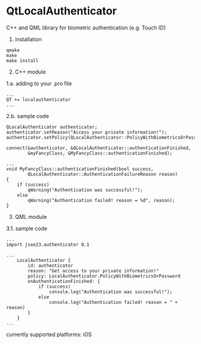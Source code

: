 # QtLocalAuthenticator
C++ and QML library for biometric authentication (e.g. Touch ID)

1. installation
```
qmake
make
make install
```

2. C++ module

1.a. adding to your .pro file
```
...
QT += localauthenticator
...
``` 
2.b. sample code
```
QLocalAuthenticator authenticator;
authenticator.setReason("Access your private information!");
authenticator.setPolicy(QLocalAuthenticator::PolicyWithBiometricsOrPassword);

connect(&authenticator, &QLocalAuthenticator::authenticationFinished,
        &myFancyClass, &MyFancyClass::authenticationFinished);

...
void MyFancyClass::authenticationFinished(bool success,
        QLocalAuthenticator::AuthenticationFailureReason reason)
{
    if (success)
        qWarning("Authentication was successful!");
    else
        qWarning("Authentication failed! reason = %d", reason);
}
```

3. QML module

3.1. sample code
```
...
import jsee23.authenticator 0.1

...
    LocalAuthenticator {
        id: authenticator
        reason: "Get access to your private information!"
        policy: LocalAuthenticator.PolicyWithBiometricsOrPassword
        onAuthenticationFinished: {
            if (success)
                console.log("Authentication was successful!");
            else
                console.log("Authentication failed! reason = " + reason)
        }
    }
...
```


currently supported platforms: iOS
